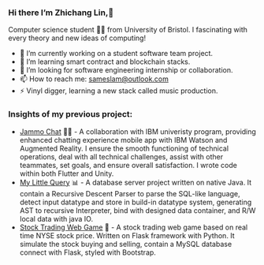 ### Hi there I’m Zhichang Lin,👋

Computer science student 🧑‍🎓 from University of Bristol. I fascinating with every theory and new ideas of computing!

- 🔭 I’m currently working on a student software team project.
- 🌱 I’m learning smart contract and blockchain stacks.
- 💬 I’m looking for software engineering internship or collaboration.
- 📫 How to reach me: sameslam@outlook.com
- ⚡ Vinyl digger, learning a new stack called music production.

### Insights of my previous project:
* [Jammo Chat](https://github.com/UoB-IBM-TextMessaging-Team/JammoChat) 🤖💬 -  A collaboration with IBM univeristy program, providing enhanced chatting experience mobile app with IBM Watson and Augmented Reality. I ensure the smooth functioning of technical operations, deal with all technical challenges, assist with other teammates, set goals, and ensure overall satisfaction. I wrote code within both Flutter and Unity.
* [My Little Query](https://github.com/Cheong43/MyLittleQuery) 📊 -  A database server project written on native Java. It contain a Recursive Descent Parser to parse the SQL-like language, detect input datatype and store in build-in datatype system, generating AST to recursive Interpreter, bind with designed data container, and R/W local data with java IO.
* [Stock Trading Web Game](https://github.com/Cheong43/Stock_trading_game) 🤑 -  A stock trading web game based on real time NYSE stock price. Written on Flask framework with Python. It simulate the stock buying and selling, contain a MySQL database connect with Flask, styled with Bootstrap.
